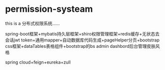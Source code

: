 # permission-systeam
this is a 分布式权限系统……


spring-boot框架+mybatis持久层框架+shiro权限管理框架+redis缓存+无状态去会话jwt token+通用mapper+自动数据库代码生成+pageHelper分页+bootstrap css框架+dataTables表格组件+bootstrap的bs admin dashbord后台管理皮肤风格


spring cloud+feign+eureka+zull